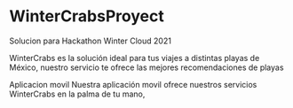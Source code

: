 # WinterCrabsProyect
Solucion para Hackathon Winter Cloud 2021

WinterCrabs es la solución ideal para tus viajes a distintas playas de México, nuestro servicio te ofrece las mejores recomendaciones de playas


Aplicacion movil
Nuestra aplicación movil ofrece nuestros servicios WinterCrabs en la palma de tu mano, 
